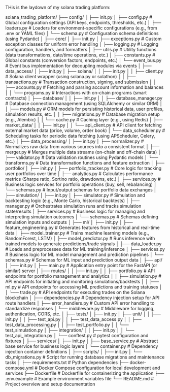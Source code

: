 THis is the laydown of my solana trading platform:

solana_trading_platform/
├── config/
│   ├── init.py
│   ├── config.py             # Global configuration settings (API keys, endpoints, thresholds, etc.)
│   ├── loaders.py            # Loaders for environment-specific configurations (e.g., from .env or YAML files)
│   └── schema.py             # Configuration schema definitions (using Pydantic)
│
├── core/
│   ├── init.py
│   ├── exceptions.py         # Custom exception classes for uniform error handling
│   ├── logging.py            # Logging configuration, handlers, and formatters
│   ├── utils.py              # Utility functions (data transformations, date/time operations, etc.)
│   ├── constants.py          # Global constants (conversion factors, endpoints, etc.)
│   └── event_bus.py          # Event bus implementation for decoupling modules via events
│
├── data_access/
│   ├── init.py
│   ├── solana/
│   │   ├── init.py
│   │   ├── client.py         # Solana client wrapper (using solana.py or solathon)
│   │   ├── transactions.py   # Transaction construction, signing, and submission
│   │   ├── accounts.py       # Fetching and parsing account information and balances
│   │   └── programs.py       # Interactions with on-chain programs (smart contracts)
│   ├── database/
│   │   ├── init.py
│   │   ├── database_manager.py  # Database connection management (using SQLAlchemy or similar ORM)
│   │   ├── models.py         # ORM models for persisting historical data, user profiles, simulation results, etc.
│   │   ├── migrations.py     # Database migration setup (e.g., Alembic)
│   │   └── cache.py          # Caching layer (e.g., using Redis)
│   ├── market_data/
│   │   ├── init.py
│   │   └── api_client.py     # API client for fetching external market data (price, volume, order book)
│   └── data_scheduler.py     # Scheduling tasks for periodic data fetching (using APScheduler, Celery, etc.)
│
├── data_processing/
│   ├── init.py
│   ├── normalizer.py         # Normalizes raw data from various sources into a consistent format
│   ├── merger.py             # Merges multiple data streams (on-chain and off-chain data)
│   ├── validator.py          # Data validation routines using Pydantic models
│   └── transforms.py         # Data transformation functions and feature extraction
│
├── portfolio/
│   ├── init.py
│   ├── portfolio_tracker.py  # Core logic for tracking user portfolios over time
│   ├── analytics.py          # Calculates performance metrics (Sharpe ratio, Sortino ratio, drawdowns, etc.)
│   ├── services.py           # Business logic services for portfolio operations (buy, sell, rebalancing)
│   └── schemas.py            # Input/output schemas for portfolio data exchanges
│
├── simulation/
│   ├── init.py
│   ├── simulator.py          # Simulation and backtesting logic (e.g., Monte Carlo, historical backtests)
│   ├── manager.py            # Orchestrates simulation runs and tracks simulation state/results
│   ├── services.py           # Business logic for managing and interpreting simulation outcomes
│   └── schemas.py            # Schemas defining simulation inputs and outputs
│
├── ml/
│   ├── init.py
│   ├── feature_engineering.py # Generates features from historical and real-time data
│   ├── model_trainer.py       # Trains machine learning models (e.g., RandomForest, LSTM)
│   ├── model_predictor.py     # Runs inference with trained models to generate predictions/trade signals
│   ├── data_loader.py         # Loads and preprocesses data for ML training/inference
│   ├── services.py            # Business logic for ML model management and prediction pipelines
│   └── schemas.py             # Schemas for ML input and prediction output data
│
├── api/
│   ├── init.py
│   ├── main.py               # Application entry point for the FastAPI (or similar) server
│   ├── routes/
│   │   ├── init.py
│   │   ├── portfolio.py      # API endpoints for portfolio management and analytics
│   │   ├── simulation.py     # API endpoints for initiating and monitoring simulations/backtests
│   │   ├── ml.py             # API endpoints for accessing ML predictions and training statuses
│   │   └── trade.py          # API endpoints for executing trades on the Solana blockchain
│   ├── dependencies.py       # Dependency injection setup for API route handlers
│   ├── error_handlers.py     # Custom API error handling to standardize responses
│   └── middleware.py         # Middleware for logging, authentication, CORS, etc.
│
├── tests/
│   ├── init.py
│   ├── unit/
│   │   ├── init.py
│   │   ├── test_api.py
│   │   ├── test_data_access.py
│   │   ├── test_data_processing.py
│   │   ├── test_portfolio.py
│   │   └── test_simulation.py
│   ├── integration/
│   │   ├── init.py
│   │   └── test_api_integration.py
│   └── conftest.py           # pytest configuration and fixtures
│
├── services/
│   ├── init.py
│   ├── base_service.py       # Abstract base service for business logic layers
│   └── container.py          # Dependency injection container definitions
│
├── scripts/
│   ├── init.py
│   └── db_migrations.py      # Script for running database migrations and maintenance tasks
│
├── requirements.txt          # Python dependencies
├── docker-compose.yml        # Docker Compose configuration for local development and services
├── Dockerfile                # Dockerfile for containerizing the application
├── .env.example              # Example environment variables file
└── README.md                 # Project overview and setup documentation